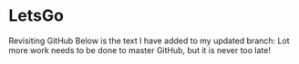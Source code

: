 # LetsGo
Revisiting GitHub
Below is the text I have added to my updated branch:
Lot more work needs to be done to master GitHub, but it is never too late!
